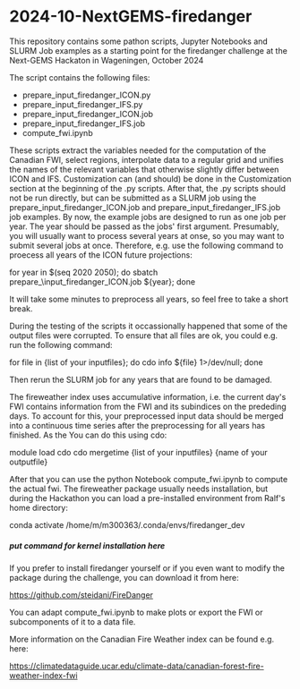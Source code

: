 # 2024-10-NextGEMS-firedanger
This repository contains some pathon scripts, Jupyter Notebooks and SLURM Job examples as a starting point for the firedanger challenge at the Next-GEMS Hackaton in Wageningen, October 2024

The script contains the following files:

- prepare_input_firedanger_ICON.py
- prepare_input_firedanger_IFS.py
- prepare_input_firedanger_ICON.job
- prepare_input_firedanger_IFS.job
- compute_fwi.ipynb

These scripts extract the variables needed for the computation of the Canadian FWI, select regions, interpolate data to a regular grid and unifies the names of the relevant variables that otherwise
slightly differ between ICON and IFS. 
Customization can (and should) be done in the Customization section at the beginning of the .py scripts. 
After that, the .py scripts should not be run directly, but can be submitted as a SLURM job using the prepare_input_firedanger_ICON.job and prepare_input_firedanger_IFS.job job examples. 
By now, the example jobs are designed to run as one job per year. The year should be passed as the jobs' first argument. 
Presumably, you will usually want to process several years at onse, so you may want to submit several jobs at once. 
Therefore, e.g. use the following command to proecess all years of the ICON future projections:

for year in $(seq 2020 2050); do sbatch prepare\_\input_firedanger_ICON.job ${year}; done

It will take some minutes to preprocess all years, so feel free to take a short break.

During the testing of the scripts it occassionally happened that some of the output files were corrupted. To ensure that all files are ok, you could e.g. run the following command:

for file in {list of your inputfiles}; do cdo info ${file} 1>/dev/null; done

Then rerun the SLURM job for any years that are found to be damaged.

The fireweather index uses accumulative information, i.e. the current day's FWI contains information from the FWI and its subindices on the prededing days.
To account for this, your preprocessed input data should be merged into a continuous time series after the preprocessing for all years has finished. As the You can do this using cdo:

module load cdo
cdo mergetime {list of your inputfiles} {name of your outputfile}

After that you can use the python Notebook compute_fwi.ipynb to compute the actual fwi. The fireweather package usually needs installation, but during the Hackathon you can 
load a pre-installed environment from Ralf's home directory:

conda activate /home/m/m300363/.conda/envs/firedanger_dev
##### put command for kernel installation here

If you prefer to install firedanger yourself or if you even want to modify the package during the challenge, you can download it from here:

https://github.com/steidani/FireDanger

You can adapt compute_fwi.ipynb to make plots or export the FWI or subcomponents of it to a data file.

More information on the Canadian Fire Weather index can be found e.g. here:

https://climatedataguide.ucar.edu/climate-data/canadian-forest-fire-weather-index-fwi
